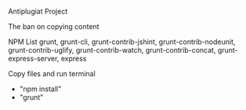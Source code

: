 Antiplugiat  Project

The ban on copying content

NPM List
grunt,
grunt-cli,
grunt-contrib-jshint,
grunt-contrib-nodeunit,
grunt-contrib-uglify,
grunt-contrib-watch,
grunt-contrib-concat,
grunt-express-server,
express

Copy files and run terminal
- "npm install"
- "grunt"